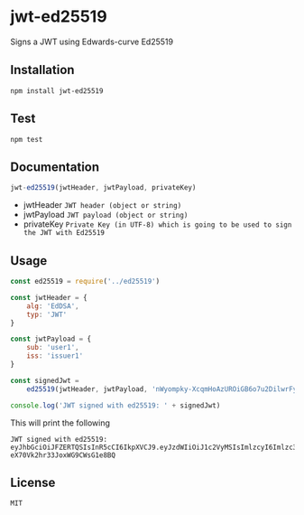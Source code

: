 # jwt-ed25519
Signs a JWT using Edwards-curve Ed25519

## Installation
~~~
npm install jwt-ed25519
~~~

## Test
~~~
npm test
~~~

## Documentation
~~~ javascript
jwt-ed25519(jwtHeader, jwtPayload, privateKey)
~~~
  * jwtHeader `JWT header (object or string)`
  * jwtPayload `JWT payload (object or string)`
  * privateKey `Private Key (in UTF-8) which is going to be used to sign the JWT with Ed25519`
  
## Usage
~~~ javascript
const ed25519 = require('../ed25519')

const jwtHeader = {
    alg: 'EdDSA',
    typ: 'JWT'
}

const jwtPayload = {
    sub: 'user1',
    iss: 'issuer1'
}

const signedJwt =
    ed25519(jwtHeader, jwtPayload, 'nWyompky-XcqmHoAzUROiGB6o7u2DilwrFy23C8coYM')

console.log('JWT signed with ed25519: ' + signedJwt)
~~~

This will print the following
~~~
JWT signed with ed25519: eyJhbGciOiJFZERTQSIsInR5cCI6IkpXVCJ9.eyJzdWIiOiJ1c2VyMSIsImlzcyI6Imlzc3VlcjEifQ.I9jOjFBpKAHzIwyAAOVTioi4YIEw3RIBAGNpW46ghI7pd5ssflWn1cXc62d-eX70Vk2hr33JoxWG9CWsG1e8BQ
~~~

## License
~~~
MIT
~~~